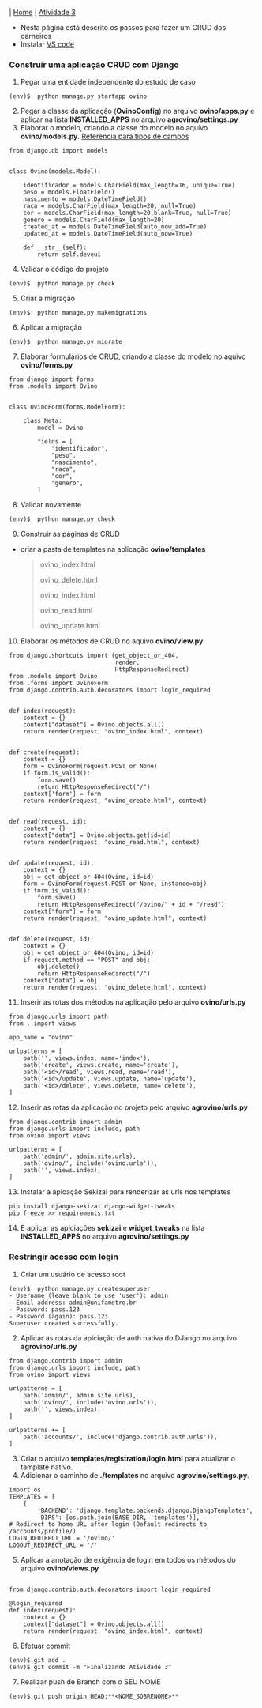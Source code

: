 | [Home](/README.md) | [Atividade 3](/doc/atv3.md)

- Nesta página está descrito os passos para fazer um CRUD dos carneiros
- Instalar [VS code](https://code.visualstudio.com/sha/download?build=stable&os=win32-x64-archive)

### Construir uma aplicação CRUD com Django

1. Pegar uma entidade independente do estudo de caso

```
(env)$  python manage.py startapp ovino
```

2. Pegar a classe da aplicação (**OvinoConfig**) no arquivo **ovino/apps.py** e aplicar na lista **INSTALLED_APPS** no arquivo **agrovino/settings.py**
3. Elaborar o modelo, criando a classe do modelo no aquivo **ovino/models.py**. [Referencia para tipos de campos](https://docs.djangoproject.com/en/4.1/ref/models/fields/#model-field-types)

```
from django.db import models


class Ovino(models.Model):

    identificador = models.CharField(max_length=16, unique=True)
    peso = models.FloatField()
    nascimento = models.DateTimeField()
    raca = models.CharField(max_length=20, null=True)
    cor = models.CharField(max_length=20,blank=True, null=True)
    genero = models.CharField(max_length=20)
    created_at = models.DateTimeField(auto_now_add=True)
    updated_at = models.DateTimeField(auto_now=True)

    def __str__(self):
        return self.deveui

```

4. Validar o código do projeto

```
(env)$  python manage.py check
```

5. Criar a migração

```
(env)$  python manage.py makemigrations
```

6. Aplicar a migração

```
(env)$  python manage.py migrate
```

7. Elaborar formulários de CRUD, criando a classe do modelo no aquivo **ovino/forms.py**

```
from django import forms
from .models import Ovino


class OvinoForm(forms.ModelForm):

	class Meta:
		model = Ovino

		fields = [
			"identificador",
            "peso",
            "nascimento",
            "raca",
            "cor",
            "genero",
		]

```

8. Validar novamente

```
(env)$  python manage.py check
```

9. Construir as páginas de CRUD

- criar a pasta de templates na aplicação **ovino/templates**
  > ovino_index.html
  >
  > ovino_delete.html
  >
  > ovino_index.html
  >
  > ovino_read.html
  >
  > ovino_update.html

10. Elaborar os métodos de CRUD no aquivo **ovino/view.py**

```
from django.shortcuts import (get_object_or_404,
                              render,
                              HttpResponseRedirect)
from .models import Ovino
from .forms import OvinoForm
from django.contrib.auth.decorators import login_required


def index(request):
    context = {}
    context["dataset"] = Ovino.objects.all()
    return render(request, "ovino_index.html", context)


def create(request):
    context = {}
    form = OvinoForm(request.POST or None)
    if form.is_valid():
        form.save()
        return HttpResponseRedirect("/")
    context['form'] = form
    return render(request, "ovino_create.html", context)


def read(request, id):
    context = {}
    context["data"] = Ovino.objects.get(id=id)
    return render(request, "ovino_read.html", context)


def update(request, id):
    context = {}
    obj = get_object_or_404(Ovino, id=id)
    form = OvinoForm(request.POST or None, instance=obj)
    if form.is_valid():
        form.save()
        return HttpResponseRedirect("/ovino/" + id + "/read")
    context["form"] = form
    return render(request, "ovino_update.html", context)


def delete(request, id):
    context = {}
    obj = get_object_or_404(Ovino, id=id)
    if request.method == "POST" and obj:
        obj.delete()
        return HttpResponseRedirect("/")
    context["data"] = obj
    return render(request, "ovino_delete.html", context)

```

11. Inserir as rotas dos métodos na aplicação pelo arquivo **ovino/urls.py**

```
from django.urls import path
from . import views

app_name = "ovino"

urlpatterns = [
    path('', views.index, name='index'),
    path('create', views.create, name='create'),
    path('<id>/read', views.read, name='read'),
    path('<id>/update', views.update, name='update'),
    path('<id>/delete', views.delete, name='delete'),
]
```

12. Inserir as rotas da aplicação no projeto pelo arquivo **agrovino/urls.py**

```
from django.contrib import admin
from django.urls import include, path
from ovino import views

urlpatterns = [
    path('admin/', admin.site.urls),
    path('ovino/', include('ovino.urls')),
    path('', views.index),
]

```

13. Instalar a apicação Sekizai para renderizar as urls nos templates

```
pip install django-sekizai django-widget-tweaks
pip freeze >> requirements.txt
```

14. E aplicar as aplciações **sekizai** e **widget_tweaks** na lista **INSTALLED_APPS** no arquivo **agrovino/settings.py**

### Restringir acesso com login

1. Criar um usuário de acesso root

```
(env)$  python manage.py createsuperuser
- Username (leave blank to use 'user'): admin
- Email address: admin@unifametro.br
- Password: pass.123
- Password (again): pass.123
Superuser created successfully.
```

2. Aplicar as rotas da aplciação de auth nativa do DJango no arquivo **agrovino/urls.py**

```
from django.contrib import admin
from django.urls import include, path
from ovino import views

urlpatterns = [
    path('admin/', admin.site.urls),
    path('ovino/', include('ovino.urls')),
    path('', views.index),
]

urlpatterns += [
    path('accounts/', include('django.contrib.auth.urls')),
]

```

3.  Criar o arquivo **templates/registration/login.html** para atualizar o tamplate nativo.
4.  Adicionar o caminho de **./templates** no arquivo **agrovino/settings.py**.

```
import os
TEMPLATES = [
    {
        'BACKEND': 'django.template.backends.django.DjangoTemplates',
        'DIRS': [os.path.join(BASE_DIR, 'templates')],
# Redirect to home URL after login (Default redirects to /accounts/profile/)
LOGIN_REDIRECT_URL = '/ovino/'
LOGOUT_REDIRECT_URL = '/'
```

5. Aplicar a anotação de exigência de login em todos os métodos do arquivo **ovino/views.py**

```

from django.contrib.auth.decorators import login_required

@login_required
def index(request):
    context = {}
    context["dataset"] = Ovino.objects.all()
    return render(request, "ovino_index.html", context)

```

6. Efetuar commit

```
(env)$ git add .
(env)$ git commit -m "Finalizando Atividade 3"
```

7. Realizar push de Branch com o SEU NOME

```
(env)$ git push origin HEAD:**<NOME_SOBRENOME>**
```
